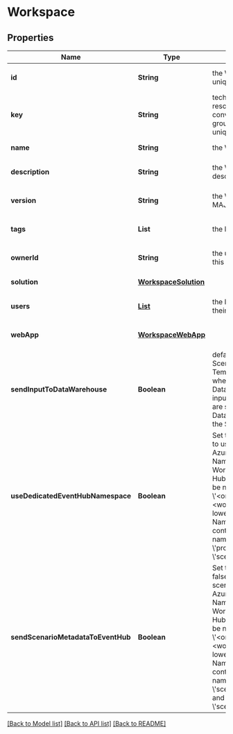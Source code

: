 # Workspace
## Properties

Name | Type | Description | Notes
------------ | ------------- | ------------- | -------------
**id** | **String** | the Workspace version unique identifier | [optional] [default to null]
**key** | **String** | technical key for resource name convention and version grouping. Must be unique | [default to null]
**name** | **String** | the Workspace name | [default to null]
**description** | **String** | the Workspace description | [optional] [default to null]
**version** | **String** | the Workspace version MAJOR.MINOR.PATCH. | [optional] [default to null]
**tags** | **List** | the list of tags | [optional] [default to null]
**ownerId** | **String** | the user id which own this workspace | [optional] [default to null]
**solution** | [**WorkspaceSolution**](WorkspaceSolution.md) |  | [default to null]
**users** | [**List**](WorkspaceUser.md) | the list of users Id with their role | [optional] [default to null]
**webApp** | [**WorkspaceWebApp**](WorkspaceWebApp.md) |  | [optional] [default to null]
**sendInputToDataWarehouse** | **Boolean** | default setting for all Scenarios and Run Templates to set whether or not the Dataset values and the input parameters values are send to the DataWarehouse prior to the ScenarioRun | [optional] [default to null]
**useDedicatedEventHubNamespace** | **Boolean** | Set this property to true to use a dedicated Azure Event Hub Namespace for this Workspace. The Event Hub Namespace must be named \\&#39;&lt;organization_id\\&gt;-&lt;workspace_id\\&gt;\\&#39; (in lower case). This Namespace must also contain two Event Hubs named \\&#39;probesmeasures\\&#39; and \\&#39;scenariorun\\&#39;. | [optional] [default to false]
**sendScenarioMetadataToEventHub** | **Boolean** | Set this property to false to not send scenario metada to Azure Event Hub Namespace for this Workspace. The Event Hub Namespace must be named \\&#39;&lt;organization_id\\&gt;-&lt;workspace_id\\&gt;\\&#39; (in lower case). This Namespace must also contain two Event Hubs named \\&#39;scenariometadata\\&#39; and \\&#39;scenariorunmetadata\\&#39;. | [optional] [default to false]

[[Back to Model list]](../README.md#documentation-for-models) [[Back to API list]](../README.md#documentation-for-api-endpoints) [[Back to README]](../README.md)

